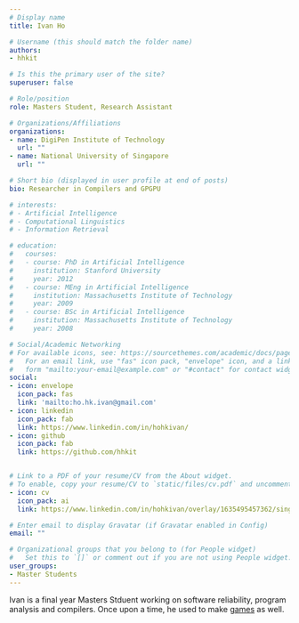 ```yaml
---
# Display name
title: Ivan Ho

# Username (this should match the folder name)
authors:
- hhkit

# Is this the primary user of the site?
superuser: false

# Role/position
role: Masters Student, Research Assistant

# Organizations/Affiliations
organizations:
- name: DigiPen Institute of Technology
  url: ""
- name: National University of Singapore
  url: ""

# Short bio (displayed in user profile at end of posts)
bio: Researcher in Compilers and GPGPU

# interests:
# - Artificial Intelligence
# - Computational Linguistics
# - Information Retrieval

# education:
#   courses:
#   - course: PhD in Artificial Intelligence
#     institution: Stanford University
#     year: 2012
#   - course: MEng in Artificial Intelligence
#     institution: Massachusetts Institute of Technology
#     year: 2009
#   - course: BSc in Artificial Intelligence
#     institution: Massachusetts Institute of Technology
#     year: 2008

# Social/Academic Networking
# For available icons, see: https://sourcethemes.com/academic/docs/page-builder/#icons
#   For an email link, use "fas" icon pack, "envelope" icon, and a link in the
#   form "mailto:your-email@example.com" or "#contact" for contact widget.
social:
- icon: envelope
  icon_pack: fas
  link: 'mailto:ho.hk.ivan@gmail.com'
- icon: linkedin
  icon_pack: fab
  link: https://www.linkedin.com/in/hohkivan/
- icon: github
  icon_pack: fab
  link: https://github.com/hhkit


# Link to a PDF of your resume/CV from the About widget.
# To enable, copy your resume/CV to `static/files/cv.pdf` and uncomment the lines below.
- icon: cv
  icon_pack: ai
  link: https://www.linkedin.com/in/hohkivan/overlay/1635495457362/single-media-viewer

# Enter email to display Gravatar (if Gravatar enabled in Config)
email: ""

# Organizational groups that you belong to (for People widget)
#   Set this to `[]` or comment out if you are not using People widget.
user_groups:
- Master Students
---
```

Ivan is a final year Masters Stduent working on software reliability, program analysis and compilers. Once upon a time, he used to make [games](https://undefinist.itch.io/thebigpicture) as well.